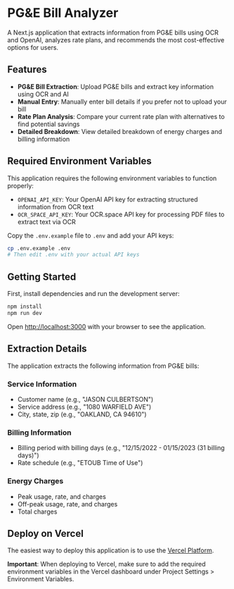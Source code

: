 # PG&E Bill Analyzer

A Next.js application that extracts information from PG&E bills using OCR and OpenAI, analyzes rate plans, and recommends the most cost-effective options for users.

## Features

- **PG&E Bill Extraction**: Upload PG&E bills and extract key information using OCR and AI
- **Manual Entry**: Manually enter bill details if you prefer not to upload your bill
- **Rate Plan Analysis**: Compare your current rate plan with alternatives to find potential savings
- **Detailed Breakdown**: View detailed breakdown of energy charges and billing information

## Required Environment Variables

This application requires the following environment variables to function properly:

- `OPENAI_API_KEY`: Your OpenAI API key for extracting structured information from OCR text
- `OCR_SPACE_API_KEY`: Your OCR.space API key for processing PDF files to extract text via OCR

Copy the `.env.example` file to `.env` and add your API keys:

```bash
cp .env.example .env
# Then edit .env with your actual API keys
```

## Getting Started

First, install dependencies and run the development server:

```bash
npm install
npm run dev
```

Open [http://localhost:3000](http://localhost:3000) with your browser to see the application.

## Extraction Details

The application extracts the following information from PG&E bills:

### Service Information
- Customer name (e.g., "JASON CULBERTSON")
- Service address (e.g., "1080 WARFIELD AVE")
- City, state, zip (e.g., "OAKLAND, CA 94610")

### Billing Information
- Billing period with billing days (e.g., "12/15/2022 - 01/15/2023 (31 billing days)")
- Rate schedule (e.g., "ETOUB Time of Use")

### Energy Charges
- Peak usage, rate, and charges
- Off-peak usage, rate, and charges
- Total charges

## Deploy on Vercel

The easiest way to deploy this application is to use the [Vercel Platform](https://vercel.com/new).

**Important**: When deploying to Vercel, make sure to add the required environment variables in the Vercel dashboard under Project Settings > Environment Variables.
